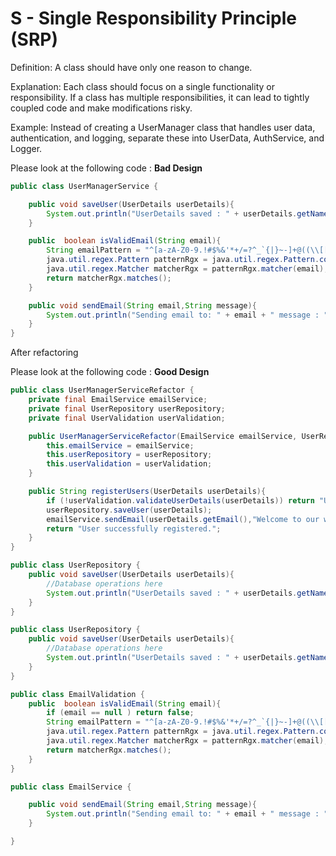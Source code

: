 # S - Single Responsibility Principle (SRP)
Definition: A class should have only one reason to change.

Explanation: Each class should focus on a single functionality or responsibility. If a class has multiple responsibilities, it can lead to tightly coupled code and make modifications risky.

Example: Instead of creating a UserManager class that handles user data, authentication, and logging, separate these into UserData, AuthService, and Logger.

Please look at the following code :
**Bad Design**
```java
public class UserManagerService {

    public void saveUser(UserDetails userDetails){
        System.out.println("UserDetails saved : " + userDetails.getName());
    }

    public  boolean isValidEmail(String email){
        String emailPattern = "^[a-zA-Z0-9.!#$%&'*+/=?^_`{|}~-]+@((\\[[0-9]{1,3}\\.[0-9]{1,3}\\.[0-9]{1,3}\\.[0-9]{1,3}\\])|(([a-zA-Z\\-0-9]+\\.)+[a-zA-Z]{2,}))$";
        java.util.regex.Pattern patternRgx = java.util.regex.Pattern.compile(emailPattern);
        java.util.regex.Matcher matcherRgx = patternRgx.matcher(email);
        return matcherRgx.matches();
    }

    public void sendEmail(String email,String message){
        System.out.println("Sending email to: " + email + " message : " + message);
    }
}
```

After refactoring

Please look at the following code :
**Good Design**
```java
public class UserManagerServiceRefactor {
    private final EmailService emailService;
    private final UserRepository userRepository;
    private final UserValidation userValidation;

    public UserManagerServiceRefactor(EmailService emailService, UserRepository userRepository, UserValidation userValidation) {
        this.emailService = emailService;
        this.userRepository = userRepository;
        this.userValidation = userValidation;
    }

    public String registerUsers(UserDetails userDetails){
        if (!userValidation.validateUserDetails(userDetails)) return "User validation failed";
        userRepository.saveUser(userDetails);
        emailService.sendEmail(userDetails.getEmail(),"Welcome to our website!");
        return "User successfully registered.";
    }
}

public class UserRepository {
    public void saveUser(UserDetails userDetails){
        //Database operations here
        System.out.println("UserDetails saved : " + userDetails.getName());
    }
}

public class UserRepository {
    public void saveUser(UserDetails userDetails){
        //Database operations here
        System.out.println("UserDetails saved : " + userDetails.getName());
    }
}

public class EmailValidation {
    public  boolean isValidEmail(String email){
        if (email == null ) return false;
        String emailPattern = "^[a-zA-Z0-9.!#$%&'*+/=?^_`{|}~-]+@((\\[[0-9]{1,3}\\.[0-9]{1,3}\\.[0-9]{1,3}\\.[0-9]{1,3}\\])|(([a-zA-Z\\-0-9]+\\.)+[a-zA-Z]{2,}))$";
        java.util.regex.Pattern patternRgx = java.util.regex.Pattern.compile(emailPattern);
        java.util.regex.Matcher matcherRgx = patternRgx.matcher(email);
        return matcherRgx.matches();
    }
}

public class EmailService {

    public void sendEmail(String email,String message){
        System.out.println("Sending email to: " + email + " message : " + message);
    }

}

```
